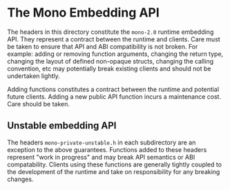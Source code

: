 # The Mono Embedding API #

The headers in this directory constitute the `mono-2.0` runtime embedding API.  They represent a
contract between the runtime and clients.  Care must be taken to ensure that API and ABI
compatibility is not broken.  For example: adding or removing function arguments, changing the
return type, changing the layout of defined non-opaque structs, changing the calling convention, etc
may potentially break existing clients and should not be undertaken lightly.

Adding functions constitutes a contract between the runtime and potential future clients.  Adding a
new public API function incurs a maintenance cost.  Care should be taken.

## Unstable embedding API ##

The headers `mono-private-unstable.h` in each subdirectory are an exception to the above guarantees.
Functions added to these headers represent "work in progress" and may break API semantics or ABI
compatability.  Clients using these functions are generally tightly coupled to the development of
the runtime and take on responsibility for any breaking changes.



